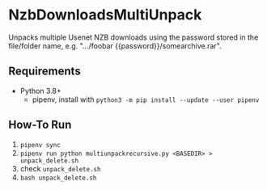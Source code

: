 # NzbDownloadsMultiUnpack

Unpacks multiple Usenet NZB downloads using the password stored in
the file/folder name, e.g. ".../foobar {{password}}/somearchive.rar".

## Requirements

* Python 3.8+
  * pipenv, install with `python3 -m pip install --update --user pipenv`


## How-To Run

1. `pipenv sync`
2. `pipenv run python multiunpackrecursive.py <BASEDIR> > unpack_delete.sh`
3. check `unpack_delete.sh`
4. `bash unpack_delete.sh`
